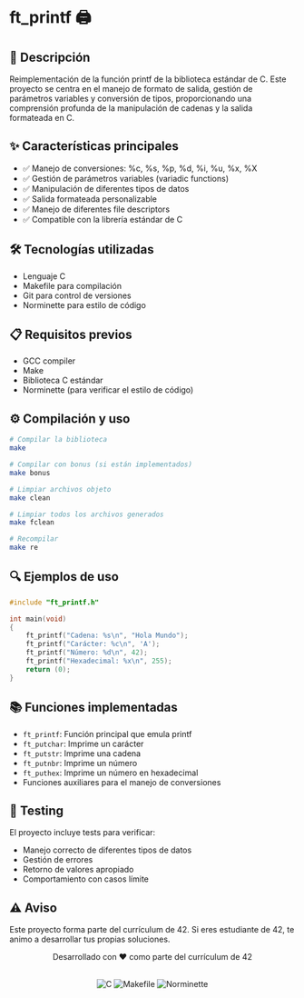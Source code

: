 # ft_printf 🖨️

## 📝 Descripción
Reimplementación de la función printf de la biblioteca estándar de C. Este proyecto se centra en el manejo de formato de salida, gestión de parámetros variables y conversión de tipos, proporcionando una comprensión profunda de la manipulación de cadenas y la salida formateada en C.

## ✨ Características principales
- ✅ Manejo de conversiones: %c, %s, %p, %d, %i, %u, %x, %X
- ✅ Gestión de parámetros variables (variadic functions)
- ✅ Manipulación de diferentes tipos de datos
- ✅ Salida formateada personalizable
- ✅ Manejo de diferentes file descriptors
- ✅ Compatible con la librería estándar de C

## 🛠️ Tecnologías utilizadas
- Lenguaje C
- Makefile para compilación
- Git para control de versiones
- Norminette para estilo de código

## 📋 Requisitos previos
- GCC compiler
- Make
- Biblioteca C estándar
- Norminette (para verificar el estilo de código)

## ⚙️ Compilación y uso
```bash
# Compilar la biblioteca
make

# Compilar con bonus (si están implementados)
make bonus

# Limpiar archivos objeto
make clean

# Limpiar todos los archivos generados
make fclean

# Recompilar
make re
```

## 🔍 Ejemplos de uso
```c
#include "ft_printf.h"

int main(void)
{
    ft_printf("Cadena: %s\n", "Hola Mundo");
    ft_printf("Carácter: %c\n", 'A');
    ft_printf("Número: %d\n", 42);
    ft_printf("Hexadecimal: %x\n", 255);
    return (0);
}
```

## 📚 Funciones implementadas
- `ft_printf`: Función principal que emula printf
- `ft_putchar`: Imprime un carácter
- `ft_putstr`: Imprime una cadena
- `ft_putnbr`: Imprime un número
- `ft_puthex`: Imprime un número en hexadecimal
- Funciones auxiliares para el manejo de conversiones

## 🧪 Testing
El proyecto incluye tests para verificar:
- Manejo correcto de diferentes tipos de datos
- Gestión de errores
- Retorno de valores apropiado
- Comportamiento con casos límite

## ⚠️ Aviso
Este proyecto forma parte del currículum de 42. Si eres estudiante de 42, te animo a desarrollar tus propias soluciones.

<div align="center">
    <p>Desarrollado con ❤️ como parte del currículum de 42</p>
    <br>
    <img src="https://img.shields.io/badge/C-00599C?style=for-the-badge&logo=c&logoColor=white" alt="C"/>
    <img src="https://img.shields.io/badge/Makefile-003366?style=for-the-badge&logo=gnu&logoColor=white" alt="Makefile"/>
    <img src="https://img.shields.io/badge/norminette-42-white?style=for-the-badge" alt="Norminette"/>
</div>
